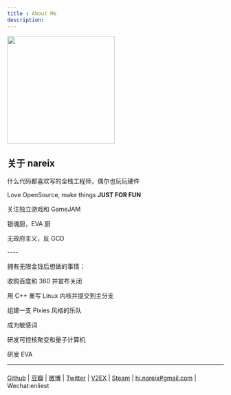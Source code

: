 ```yaml
---
title : About Me
description:
---
```


<img style="width: 250px" src="/assets/raymond/media/Gendou.jpg"></img>
<h2>关于 nareix</h2>
<p>什么代码都喜欢写的全栈工程师，偶尔也玩玩硬件</p>
<p>Love OpenSource, make things <b>JUST FOR FUN</b></p>
<p>关注独立游戏和 GameJAM</p>
<p>银魂厨，EVA 厨</p>
<p>无政府主义，反 GCD</p>

<p>----</p>
<p>拥有无限金钱后想做的事情：</p>
<p>收购百度和 360 并宣布关闭</p>
<p>用 C++ 重写 Linux 内核并提交到主分支</p>
<p>组建一支 Pixies 风格的乐队</p>
<p>成为敏感词</p>
<p>研发可控核聚变和量子计算机</p>
<p>研发 EVA</p>

<hr style="margin-bottom: 20px">

<a target=_blank href="https://github.com/nareix/">Github</a> |
<a target=_blank href="http://www.douban.com/people/nareix/">豆瓣</a> |
<a target=_blank href="http://weibo.com/xieran1988">微博</a> |
<a target=_blank href="https://twitter.com/nareix">Twitter</a> |
<a target=_blank href="http://v2ex.com/member/nareix">V2EX</a> |
<a target=_blank href="http://steamcommunity.com/id/nareix/">Steam</a> |
<a target=_blank href="mailto:hi.nareix@gmail.com">hi.nareix#gmail.com</a> |
<span>Wechat:enliest</span>

